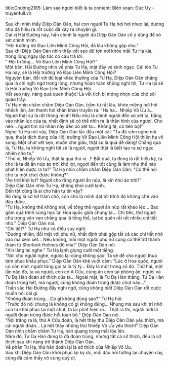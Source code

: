 title:Chương2185: Làm sao ngươi biết là ta
content:
Biên soạn: Đức Uy - truyenfull.vn<br>- --<br>Sau khi nhìn thấy Diệp Oản Oản, hai con ngươi Tư Hạ hơi hơi nheo lại, dường như đã hiểu ra rốt cuộc đã xảy ra chuyện gì.<br>Cái vị Hải Đường này, hẳn chính là người do Diệp Oản Oản cố ý dùng để xò xét chính mình.<br>"Hội trưởng Võ Đạo Liên Minh Công Hội, đã lâu không gặp nha."<br>Sau khi Diệp Oản Oản nhìn thấy vết sẹo dữ tợn nơi khóe mắt Tư Hạ kia, trong lòng ngay lập tức có câu trả lời.<br>" Hội trưởng... Võ Đạo Liên Minh Công Hội?"<br>Một bên, Hải Đường nhìn về phía Tư Hạ, mặt đầy vẻ kinh ngạc. Cái tên Tư Hạ này, sẽ là Hội trưởng Võ Đạo Liên Minh Công Hội?<br>Nguyên bản, đối với đủ loại khác thường của Tư Hạ, Diệp Oản Oản chẳng qua là chỉ nghi ngờ trong lòng, nhưng hoàn toàn không nghĩ tới, Tư Hạ lại sẽ là Hội trưởng Võ Đạo Liên Minh Công Hội.<br>Vết sẹo này, nàng quá quen thuộc! Là vết tích bị móng nhọn của chó sói quào trầy.<br>Tư Hạ nhìn chằm chằm Diệp Oản Oản, trầm tư rất lâu, khóe miệng hơi hơi nhếch lên, âm thanh hơi khàn khàn truyền ra: "Ha ha... Nhiếp Vô Ưu à... Ngươi thật sự là rất thông minh! Nếu như là chính ngươi đến xò xét ta, bằng vào nhãn lực của ta, nhất định sẽ có thể nhìn ra là thân hình của ngươi. Cho nên... ngươi tìm nữ nhân này đến xò xét ta... Không tệ, có tiến bộ!"<br>Nghe Tư Hạ nói vậy, Diệp Oản Oản lắc đầu một cái: "Ta đã sớm nghe nói qua, thuật dịch dung của Hội trưởng Võ Đạo Liên Minh Công Hội thiên hạ vô song. Một chút vết sẹo, muốn che giấu, thật sự là quá dễ dàng! Chẳng qua là, Tư Hạ, ta không nghĩ tới sẽ là ngươi, ngươi thật là biết tạo ra sự ngạc nhiên cho ta."<br>"Thú vị, Nhiếp Vô Ưu, thật là quá thú vị...!! Bất quá, ta đúng là rất hiếu kỳ, ta cho là ta đã ẩn núp áo trời khó lọt, ngươi đến tột cùng là làm như thế nào phát hiện được ra ta?" Tư Hạ nhìn chằm chằm Diệp Oản Oản: "Có thể nói cho ta một chút được không?"<br>"Áo trời khó lọt? Ngươi cho rằng ngươi ẩn núp, là kín như áo trời?"<br>Diệp Oản Oản nhìn Tư Hạ, không khỏi cười lạnh.<br>Đến tột cùng là ai cho hắn tự tin vậy?<br>Rõ ràng là sơ hở trăm chỗ, còn cho là mình đạt tới trình độ không chê vào đâu được...<br>"Tư Hạ, không thể không nói, về tổng thể ngươi ẩn núp rất khéo léo... Bao gồm quá trình cùng học tại Hoa quốc giữa chúng ta... Chỉ tiếc, thứ ngươi chú trọng vẻn vẹn chẳng qua là tổng thể, lại bỏ quên rất rất nhiều chi tiết nhỏ." Diệp Oản Oản nói.<br>"Chi tiết?" Tư Hạ như có điều suy nghĩ.<br>"Đương nhiên, đối mặt với phụ nữ, nhất định phải gộp tất cả các chi tiết nhỏ vào mà xem xét... Nếu không, mỗi một người phụ nữ cũng có thể trở thành thám tử Sherlock Holmes đó nha!" Diệp Oản Oản nói.<br>"Xin lắng tai nghe." Tư Hạ lạnh giọng cười một tiếng.<br>"Nói cho ngươi nghe, ngược lại cũng không sao! Ta sẽ để cho ngươi thua tâm phục khẩu phục." Diệp Oản Oản khẽ vuốt cằm: "Lúc ở Hoa quốc, ngươi có còn nhớ, người từng gọi ta là tỷ tỷ... Đây là một trong số đó. Thứ hai, một lần nào đó, ta và ngươi, còn có A Cửu, cùng ăn cơm tại phòng ăn, ngươi và Tư Dạ Hàn đoán sở thích của ta... Ngoài mặt, là Tư Dạ Hàn thắng, Tư Dạ Hàn đoán trúng hết, mà ngươi, cũng không đoán trúng được chút nào..."<br>Thần sắc Hải Đường đầy nghi ngờ, cũng không biết Diệp Oản Oản rốt cuộc muốn nói cái gì.<br>"Không đoán trúng... Có gì không đúng sao?" Tư Hạ hỏi.<br>"Trước đó nói chung là không có gì không đúng... Nhưng mà sau khi trí nhớ của ta khôi phục lại một chút, ta lại phát hiện ra... Thật ra thì, ngươi mới là người đoán trúng được hết toàn bộ." Diệp Oản Oản nói.<br>"Nói trắng ra là, thứ A Cửu đoán, là hết thảy thứ Diệp Oản Oản yêu thích, mà cái ngươi đoán... Là hết thảy những thứ Nhiếp Vô Ưu yêu thích!" Diệp Oản Oản nhìn chằm chằm Tư Hạ, hàn quang trong mắt lóe lên.<br>Năm đó, Tư Dạ Hàn đúng là đã đoán trúng, nhưng tất cả sở thích, đều là sở thích sau khi nàng trở thành Diệp Oản Oản.<br>Về phần Tư Hạ, thứ hắn đoán lại là sở thích của Nhiếp Vô Ưu.<br>Sau khi Diệp Oản Oản khôi phục lại ký ức, mới đầu hồi tưởng lại chuyện này, cũng đã cảm thấy vô cùng quỷ dị.